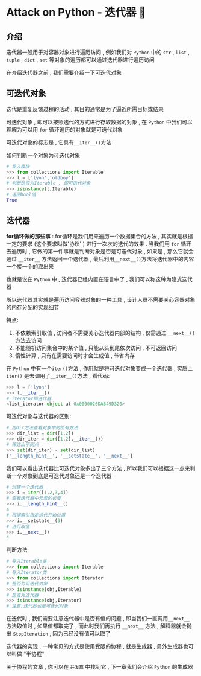 #  Attack on Python - 迭代器 🐍










<extoc></extoc>

## 介绍

迭代器一般用于对容器对象进行遍历访问 , 例如我们对 `Python` 中的 `str` ,  `list` , `tuple` , `dict` , `set` 等对象的遍历都可以通过迭代器进行遍历访问

在介绍迭代器之前 , 我们需要介绍一下可迭代对象

## 可迭代对象 

迭代是重复反馈过程的活动 , 其目的通常是为了逼近所需目标或结果 

可迭代对象 , 即可以按照迭代的方式进行存取数据的对象 , 在 `Python` 中我们可以理解为可以用 `for` 循环遍历的对象就是可迭代对象

可迭代对象的标志是 , 它具有` __iter__() `方法

如何判断一个对象为可迭代对象

```python
# 导入模块
>>> from collections import Iterable
>>> l = ['lyon','oldboy']
# 判断是否为Iterable , 即可迭代对象
>>> isinstance(l,Iterable)
# 返回bool值
True
```

## 迭代器 

__for循环做的那些事__ :  for循环是我们用来遍历一个数据集合的方法 , 其实就是根据一定的要求 (这个要求叫做'协议' ) 进行一次次的迭代的效果 . 当我们用 `for` 循环去遍历时 , 它做的第一件事就是判断对象是否是可迭代对象 , 如果是 , 那么它就会通过 `__iter__` 方法返回一个迭代器 , 最后利用` __next__() `方法将迭代器中的内容一个接一个的取出来

也就是说在 `Python` 中 , 迭代器已经内置在语言中了 , 我们可以称这种为隐式迭代器

所以迭代器其实就是遍历访问容器对象的一种工具 , 设计人员不需要关心容器对象的内存分配的实现细节

特点:

1. 不依赖索引取值 , 访问者不需要关心迭代器内部的结构 , 仅需通过 `__next__()` 方法去访问
2. 不能随机访问集合中的某个值 , 只能从头到尾依次访问 , 不可返回访问
3. 惰性计算 , 只有在需要访问时才会生成值 , 节省内存

在 `Python` 中有一个`iter()`方法 , 作用就是将可迭代对象变成一个迭代器 , 实质上 `iter()` 是去调用了` __iter__() `方法 ,  看代码:

```python
>>> l = ['lyon']
>>> l.__iter__()
# iterator即迭代器
<list_iterator object at 0x0000026DA649D320>
```

可迭代对象与迭代器的区别:

```python
# 用dir方法查看对象中的所有方法
>>> dir_list = dir([1,2])
>>> dir_iter = dir([1,2].__iter__())
# 筛选出不同点
>>> set(dir_iter) - set(dir_list)
{'__length_hint__', '__setstate__', '__next__'}
```

我们可以看出迭代器比可迭代对象多出了三个方法 , 所以我们可以根据这一点来判断一个对象到底是可迭代对象还是一个迭代器

```python
# 创建一个迭代器
>>> i = iter([1,2,3,4])
# 查看迭代器中元素的长度
>>> i.__length_hint__()
4
# 根据索引指定迭代开始位置
>>> i.__setstate__(3)
# 进行取值
>>> i.__next__()
4
```

判断方法

```python
# 导入Iterable类
>>> from collections import Iterable
# 导入Iterator类
>>> from collections import Iterator
# 是否为可迭代对象
>>> isinstance(obj,Iterable)
# 是否为迭代器
>>> isinstance(obj,Iterator)
# 注意:迭代器也是可迭代对象
```

在迭代时 ,  我们需要注意迭代器中是否有值的问题 ,  即当我们一直调用` __next__ ` 方法取值时 , 如果值都取完了 , 而此时我们再执行 ` __next__ ` 方法 , 解释器就会抛出 `StopIteration` , 因为已经没有值可以取了

迭代器的实现 , 一种常见的方式是使用受限的协程 , 就是生成器 , 另外生成器也可以叫做 "半协程"

关于协程的文章 , 你可以在 `并发篇` 中找到它 , 下一章我们会介绍 `Python` 的生成器